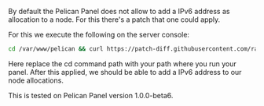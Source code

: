 By default the Pelican Panel does not allow to add a IPv6 address as allocation to a node. For this there's a patch that one could apply.

For this we execute the following on the server console:

```bash
cd /var/www/pelican && curl https://patch-diff.githubusercontent.com/raw/pelican-dev/panel/pull/429.patch | patch -p1
```

Here replace the cd command path with your path where you run your panel. After this applied, we should be able to add a IPv6 address to our node allocations.

This is tested on Pelican Panel version 1.0.0-beta6.
